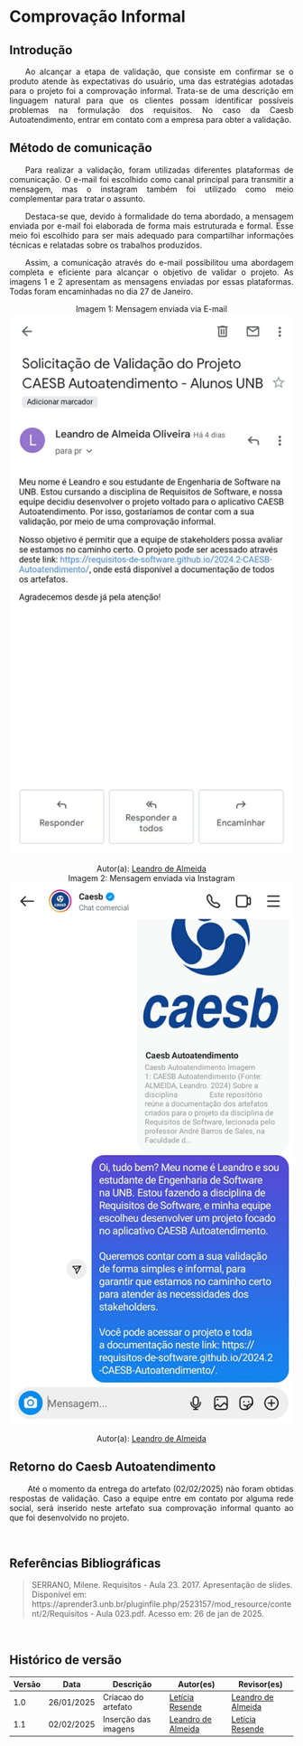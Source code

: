 # Comprovação Informal

## Introdução

<p align="justify">&emsp;&emsp;Ao alcançar a etapa de validação, que consiste em confirmar se o produto atende às expectativas do usuário, uma das estratégias adotadas para o projeto foi a comprovação informal. Trata-se de uma descrição em linguagem natural para que os clientes possam identificar possíveis problemas na formulação dos requisitos. No caso da Caesb Autoatendimento, entrar em contato com a empresa para obter a validação.</p>

## Método de comunicação

<p align="justify">&emsp;&emsp;Para realizar a validação, foram utilizadas diferentes plataformas de comunicação. O e-mail foi escolhido como canal principal para transmitir a mensagem, mas o instagram também foi utilizado como meio complementar para tratar o assunto.</p>

<p align="justify">&emsp;&emsp;Destaca-se que, devido à formalidade do tema abordado, a mensagem enviada por e-mail foi elaborada de forma mais estruturada e formal. Esse meio foi escolhido para ser mais adequado para compartilhar informações técnicas e relatadas sobre os trabalhos produzidos.</p>

<p align="justify">&emsp;&emsp;Assim, a comunicação através do e-mail possibilitou uma abordagem completa e eficiente para alcançar o objetivo de validar o projeto. As imagens 1 e 2 apresentam as mensagens enviadas por essas plataformas. Todas foram encaminhadas no dia 27 de Janeiro.</p>

<center> Imagem 1: Mensagem enviada via E-mail

<img src ="https://github.com/leomitx10/leomitx10/blob/main/insta.jpeg?raw=true">

</p>Autor(a): <a href="https://github.com/leomitx10" target = "_blank">Leandro de Almeida</a>

</center>

<center> Imagem 2: Mensagem enviada via Instagram

<img src = "https://github.com/leomitx10/leomitx10/blob/main/email.jpeg?raw=true">

</p>Autor(a): <a href="https://github.com/leomitx10" target = "_blank">Leandro de Almeida</a>

</center>

## Retorno do Caesb Autoatendimento

<p align="justify">&emsp;&emsp;
Até o momento da entrega do artefato (02/02/2025) não foram obtidas respostas de validação. Caso a equipe entre em contato por alguma rede social, será inserido neste artefato sua comprovação informal quanto ao que foi desenvolvido no projeto.
</p>

<br>

## Referências Bibliográficas

><p >SERRANO, Milene. Requisitos - Aula 23. 2017. Apresentação de slides. Disponível em: https://aprender3.unb.br/pluginfile.php/2523157/mod_resource/content/2/Requisitos - Aula 023.pdf. Acesso em: 26 de jan de 2025.</p>

<br>

## Histórico de versão

<center>

| Versão | Data       | Descrição                | Autor(es)                                       | Revisor(es)                                      |
| ------ | ---------- | ------------------------ | ------------------------------------------------ | ------------------------------------------------ |
|  1.0   |26/01/2025 | Criacao do artefato | [Letícia Resende](https://github.com/LeticiaResende23)  | [Leandro de Almeida](https://github.com/leomitx10)|
|  1.1   |02/02/2025 | Inserção das imagens | [Leandro de Almeida](https://github.com/leomitx10) | [Letícia Resende](https://github.com/LeticiaResende23)  | 

</center>